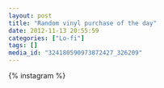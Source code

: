 ```yaml
---
layout: post
title: "Random vinyl purchase of the day"
date: 2012-11-13 20:55:59
categories: ["Lo-fi"]
tags: []
media_id: "324180590973872427_326209"
---
```


{% instagram %}
